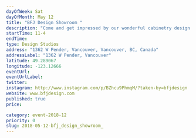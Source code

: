 ```yaml
---
dayOfWeek: Sat
dayOfMonth: May 12
title: "BFJ Design Showroom "
description: "Come and get impressed by our wonderful cabinetry design and unique finishing. "
startTime: 11-4
endTime: 
type: Design Studios
address: "1362 W Pender, Vancouver, Vancouver, BC, Canada"
addressLabel: "1362 W Pender, Vancouver"
latitude: 49.289067
longitude: -123.12666
eventUrl: 
eventUrlLabel: 
twitter: 
instagram: http://www.instagram.com/p/BZhcu9PhmqM/?taken-by=bfjdesign
website: www.bfjdesign.com
published: true
price: 

category: event-2018-12
priority: 0
slug: 2018-05-12-bfj_design_showroom_
---
```

